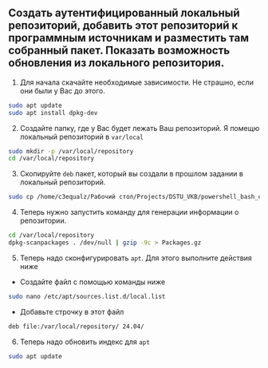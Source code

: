 ## Создать  аутентифицированный  локальный  репозиторий,  добавить  этот репозиторий  к  программным  источникам  и  разместить  там  собранный пакет. Показать возможность обновления из локального репозитория.

1. Для начала скачайте необходимые зависимости. Не страшно, если они были у Вас до этого. 

```bash
sudo apt update
sudo apt install dpkg-dev
```

2. Создайте папку, где у Вас будет лежать Ваш репозиторий. Я помещю локальный репозиторий в `var/local`

```bash
sudo mkdir -p /var/local/repository
cd /var/local/repository
```

3. Скопируйте `deb` пакет, который вы создали в прошлом задании в локальный репозиторий. 

```bash
sudo cp /home/c3equalz/Рабочий стол/Projects/DSTU_VKB/powershell_bash_cmd/operation_systems/fith_semester/9_laboratory/5_question/calculator.deb /var/local/repository
```

4. Теперь нужно запустить команду для генерации информации о репозитории.

```bash
cd /var/local/repository
dpkg-scanpackages . /dev/null | gzip -9c > Packages.gz
```

5. Теперь надо сконфигурировать `apt`. Для этого выполните действия ниже

- Создайте файл с помощью команды ниже

```bash
sudo nano /etc/apt/sources.list.d/local.list
```

- Добавьте строчку в этот файл

```bash
deb file:/var/local/repository/ 24.04/
```

6. Теперь надо обновить индекс для `apt`

```bash
sudo apt update
```

